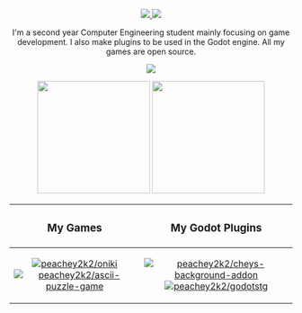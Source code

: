 <p align="center">
  <a href="https://discord.gg/ZuUWPaSrHa">
    <img src="https://img.shields.io/discord/1146846558508302366.svg?colorB=7289DA&style=for-the-badge&logo=data:image/png;base64,iVBORw0KGgoAAAANSUhEUgAAAHYAAABWAgMAAABnZYq0AAAACVBMVEUAAB38%2FPz%2F%2F%2F%2Bm8P%2F9AAAAAXRSTlMAQObYZgAAAAFiS0dEAIgFHUgAAAAJcEhZcwAACxMAAAsTAQCanBgAAAAHdElNRQfhBxwQJhxy2iqrAAABoElEQVRIx7WWzdGEIAyGgcMeKMESrMJ6rILZCiiBg4eYKr%2Fd1ZAfgXFm98sJfAyGNwno3G9sLucgYGpQ4OGVRxQTREMDZjF7ILSWjoiHo1n%2BE03Aw8p7CNY5IhkYd%2F%2F6MtO3f8BNhR1QWnarCH4tr6myl0cWgUVNcfMcXACP1hKrGMt8wcAyxide7Ymcgqale7hN6846uJCkQxw6GG7h2MH4Czz3cLqD1zHu0VOXMfZjHLoYvsdd0Q7ZvsOkafJ1P4QXxrWFd14wMc60h8JKCbyQvImzlFjyGoZTKzohwWR2UzSONHhYXBQOaKKsySsahwGGDnb%2FiYPJw22sCqzirSULYy1qtHhXGbtgrM0oagBV4XiTJok3GoLoDNH8ooTmBm7ZMsbpFzi2bgPGoXWXME6XT%2BRJ4GLddxJ4PpQy7tmfoU2HPN6cKg%2BledKHBKlF8oNSt5w5g5o8eXhu1IOlpl5kGerDxIVT%2BztzKepulD8utXqpChamkzzuo7xYGk%2FkpSYuviLXun5bzdRf0Krejzqyz7Z3p0I1v2d6HmA07dofmS48njAiuMgAAAAASUVORK5CYII%3D">
  </a>
  <a href="https://github.com/sponsors/peachey2k2">
    <img src="https://img.shields.io/github/sponsors/peachey2k2?style=for-the-badge">
  </a>
</p>

<p align="center">
  I'm a second year Computer Engineering student mainly focusing on game development. I also make plugins to be used in the Godot engine. All my games are open source.
</p>

<p align="center">
  <img src="https://github-readme-streak-stats.herokuapp.com/?user=peachey2k2&theme=apprentice">
</p>

<p align="center">
  <img height=200 src="https://github-readme-stats.vercel.app/api?username=peachey2k2&show_icons=true&theme=apprentice">
  <img height=200 src="https://github-readme-stats.vercel.app/api/top-langs/?username=peachey2k2&langs_count=3&theme=apprentice">
</p>

| <h3> My Games </h3> | <h3> My Godot Plugins </h3> |
|---|---|
| <p align="center"> [![peachey2k2/oniki](https://github-readme-stats.vercel.app/api/pin/?username=peachey2k2&repo=oniki&theme=apprentice&description_lines_count=3)](https://github.com/peachey2k2/oniki) [![peachey2k2/ascii-puzzle-game](https://github-readme-stats.vercel.app/api/pin/?username=peachey2k2&repo=ascii-puzzle-game&theme=apprentice&description_lines_count=3)](https://github.com/peachey2k2/ascii-puzzle-game) </p> | <p align="center"> [![peachey2k2/cheys-background-addon](https://github-readme-stats.vercel.app/api/pin/?username=peachey2k2&repo=cheys-background-addon&theme=apprentice&description_lines_count=3)](https://github.com/peachey2k2/cheys-background-addon) [![peachey2k2/godotstg](https://github-readme-stats.vercel.app/api/pin/?username=peachey2k2&repo=godotstg&theme=apprentice&description_lines_count=3)](https://github.com/peachey2k2/godotstg) </p> |

<!--
<p align="center">
  <img src="https://github-profile-trophy.vercel.app/?username=peachey2k2&row=1">
</p>
-->
